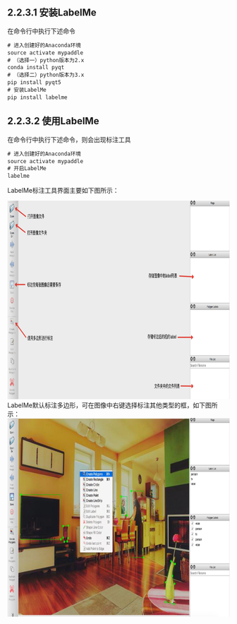 ## 2.2.3.1 安装LabelMe
在命令行中执行下述命令
```cmd
# 进入创建好的Anaconda环境
source activate mypaddle
# （选择一）python版本为2.x
conda install pyqt
# （选择二）python版本为3.x
pip install pyqt5
# 安装LabelMe
pip install labelme
```
## 2.2.3.2 使用LabelMe
在命令行中执行下述命令，则会出现标注工具
```cmd
# 进入创建好的Anaconda环境
source activate mypaddle
# 开启LabelMe
labelme
```
LabelMe标注工具界面主要如下图所示：       
<div align=center><img width="800" height="450" src="./pics/labelme1.png"/></div>             
LabelMe默认标注多边形，可在图像中右键选择标注其他类型的框，如下图所示：          
<div align=center><img width="800" height="450" src="./pics/labelme2.png"/></div>          
